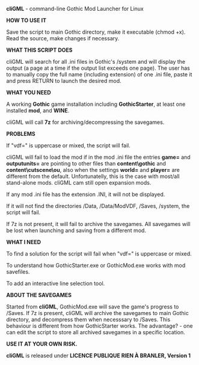 **cliGML** - command-line Gothic Mod Launcher for Linux

**HOW TO USE IT**

Save the script to main Gothic directory, make it executable (chmod +x). Read the source, make changes if necessary.

**WHAT THIS SCRIPT DOES**

cliGML will search for all .ini files in Gothic's /system and will display the output (a page at a time if the output list exceeds one page). The user has to manually copy the full name (including extension) of one .ini file, paste it and press RETURN to launch the desired mod.

**WHAT YOU NEED**

A working **Gothic** game installation including **GothicStarter**, at least one installed **mod**, and **WINE**.

cliGML will call **7z** for archiving/decompressing the savegames.

**PROBLEMS**

If "vdf=" is uppercase or mixed, the script will fail.

cliGML will fail to load the mod if in the mod .ini file the entries **game=** and **outputunits=** are pointing to other files than **content\gothic** and **content\cutscene\ou**, also when the settings **world=** and **player=** are different from the default. Unfortunatelly, this is the case with most/all stand-alone mods. cliGML cam still open expansion mods.

If any mod .ini file has the extension .INI, it will not be displayed.

If it will not find the directories /Data, /Data/ModVDF, /Saves, /system, the script will fail.

If 7z is not present, it will fail to archive the savegames. All savegames will be lost when launching  and saving from a different mod.

**WHAT I NEED**

To find a solution for the script will fail when "vdf=" is uppercase or mixed.

To understand how GothicStarter.exe or GothicMod.exe works with mod savefiles.

To add an interactive line selection tool.

**ABOUT THE SAVEGAMES**

Started from **cliGML**, GothicMod.exe will save the game's progress to /Saves. If 7z is present, cliGML will archive the savegames to main Gothic directory, and decompress them when necesssary to /Saves. This behaviour is different from how GothicStarter works. The advantage? - one can edit the script to store all archived savegames in a specific location.

**USE IT AT YOUR OWN RISK.**

**cliGML** is released under **LICENCE PUBLIQUE RIEN À BRANLER, Version 1**
